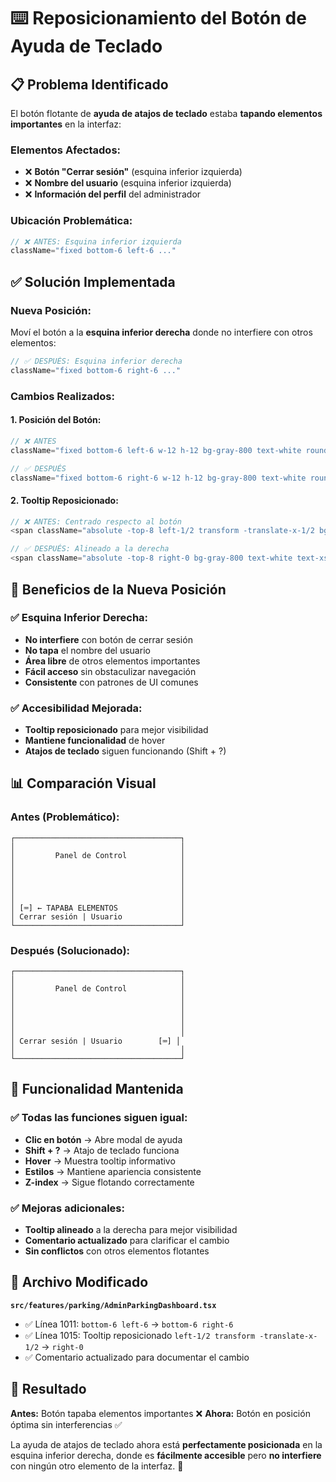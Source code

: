 # ⌨️ Reposicionamiento del Botón de Ayuda de Teclado

## 📋 Problema Identificado

El botón flotante de **ayuda de atajos de teclado** estaba **tapando elementos importantes** en la interfaz:

### **Elementos Afectados:**
- ❌ **Botón "Cerrar sesión"** (esquina inferior izquierda)
- ❌ **Nombre del usuario** (esquina inferior izquierda)
- ❌ **Información del perfil** del administrador

### **Ubicación Problemática:**
```typescript
// ❌ ANTES: Esquina inferior izquierda
className="fixed bottom-6 left-6 ..."
```

## ✅ Solución Implementada

### **Nueva Posición:**
Moví el botón a la **esquina inferior derecha** donde no interfiere con otros elementos:

```typescript
// ✅ DESPUÉS: Esquina inferior derecha
className="fixed bottom-6 right-6 ..."
```

### **Cambios Realizados:**

#### **1. Posición del Botón:**
```typescript
// ❌ ANTES
className="fixed bottom-6 left-6 w-12 h-12 bg-gray-800 text-white rounded-full shadow-lg hover:bg-gray-700 transition-colors z-40 flex items-center justify-center group"

// ✅ DESPUÉS
className="fixed bottom-6 right-6 w-12 h-12 bg-gray-800 text-white rounded-full shadow-lg hover:bg-gray-700 transition-colors z-40 flex items-center justify-center group"
```

#### **2. Tooltip Reposicionado:**
```typescript
// ❌ ANTES: Centrado respecto al botón
<span className="absolute -top-8 left-1/2 transform -translate-x-1/2 bg-gray-800 text-white text-xs px-2 py-1 rounded opacity-0 group-hover:opacity-100 transition-opacity whitespace-nowrap">

// ✅ DESPUÉS: Alineado a la derecha
<span className="absolute -top-8 right-0 bg-gray-800 text-white text-xs px-2 py-1 rounded opacity-0 group-hover:opacity-100 transition-opacity whitespace-nowrap">
```

## 🎯 Beneficios de la Nueva Posición

### **✅ Esquina Inferior Derecha:**
- **No interfiere** con botón de cerrar sesión
- **No tapa** el nombre del usuario
- **Área libre** de otros elementos importantes
- **Fácil acceso** sin obstaculizar navegación
- **Consistente** con patrones de UI comunes

### **✅ Accesibilidad Mejorada:**
- **Tooltip reposicionado** para mejor visibilidad
- **Mantiene funcionalidad** de hover
- **Atajos de teclado** siguen funcionando (Shift + ?)

## 📊 Comparación Visual

### **Antes (Problemático):**
```
┌─────────────────────────────────────┐
│                                     │
│         Panel de Control            │
│                                     │
│                                     │
│                                     │
│                                     │
│                                     │
│ [⌨️] ← TAPABA ELEMENTOS              │
│ Cerrar sesión | Usuario             │
└─────────────────────────────────────┘
```

### **Después (Solucionado):**
```
┌─────────────────────────────────────┐
│                                     │
│         Panel de Control            │
│                                     │
│                                     │
│                                     │
│                                     │
│                                     │
│ Cerrar sesión | Usuario        [⌨️] │
│                                     │
└─────────────────────────────────────┘
```

## 🧪 Funcionalidad Mantenida

### **✅ Todas las funciones siguen igual:**
- **Clic en botón** → Abre modal de ayuda
- **Shift + ?** → Atajo de teclado funciona
- **Hover** → Muestra tooltip informativo
- **Estilos** → Mantiene apariencia consistente
- **Z-index** → Sigue flotando correctamente

### **✅ Mejoras adicionales:**
- **Tooltip alineado** a la derecha para mejor visibilidad
- **Comentario actualizado** para clarificar el cambio
- **Sin conflictos** con otros elementos flotantes

## 📁 Archivo Modificado

**`src/features/parking/AdminParkingDashboard.tsx`**
- ✅ Línea 1011: `bottom-6 left-6` → `bottom-6 right-6`
- ✅ Línea 1015: Tooltip reposicionado `left-1/2 transform -translate-x-1/2` → `right-0`
- ✅ Comentario actualizado para documentar el cambio

## 🎉 Resultado

**Antes:** Botón tapaba elementos importantes ❌
**Ahora:** Botón en posición óptima sin interferencias ✅

La ayuda de atajos de teclado ahora está **perfectamente posicionada** en la esquina inferior derecha, donde es **fácilmente accesible** pero **no interfiere** con ningún otro elemento de la interfaz. 🚀
